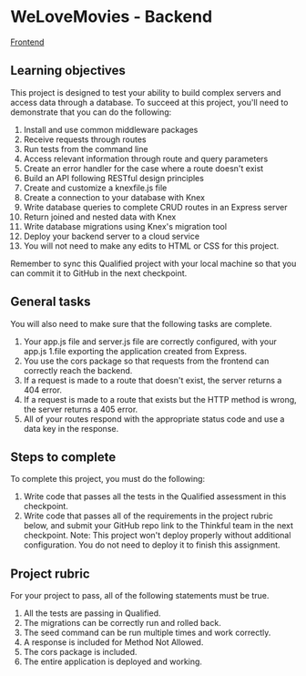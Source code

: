 # WeLoveMovies - Backend
[Frontend](https://welovemovies-frontend-1zx1.onrender.com/)

## Learning objectives

This project is designed to test your ability to build complex servers and access data through a database. To succeed at this project, you'll need to demonstrate that you can do the following:

1. Install and use common middleware packages
1. Receive requests through routes
1. Run tests from the command line
1. Access relevant information through route and query parameters
1. Create an error handler for the case where a route doesn't exist
1. Build an API following RESTful design principles
1. Create and customize a knexfile.js file
1. Create a connection to your database with Knex
1. Write database queries to complete CRUD routes in an Express server
1. Return joined and nested data with Knex
1. Write database migrations using Knex's migration tool
1. Deploy your backend server to a cloud service
1. You will not need to make any edits to HTML or CSS for this project.

Remember to sync this Qualified project with your local machine so that you can commit it to GitHub in the next checkpoint.

## General tasks

You will also need to make sure that the following tasks are complete.

1. Your app.js file and server.js file are correctly configured, with your app.js 1.file exporting the application created from Express.
1. You use the cors package so that requests from the frontend can correctly reach the backend.
1. If a request is made to a route that doesn't exist, the server returns a 404 error.
1. If a request is made to a route that exists but the HTTP method is wrong, the server returns a 405 error.
1. All of your routes respond with the appropriate status code and use a data key in the response.

## Steps to complete

To complete this project, you must do the following:

1. Write code that passes all the tests in the Qualified assessment in this checkpoint.
1. Write code that passes all of the requirements in the project rubric below, and submit your GitHub repo link to the Thinkful team in the next checkpoint.
   Note: This project won't deploy properly without additional configuration. You do not need to deploy it to finish this assignment.

## Project rubric

For your project to pass, all of the following statements must be true.

1. All the tests are passing in Qualified.
1. The migrations can be correctly run and rolled back.
1. The seed command can be run multiple times and work correctly.
1. A response is included for Method Not Allowed.
1. The cors package is included.
1. The entire application is deployed and working.
